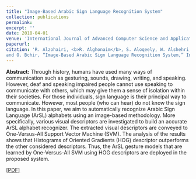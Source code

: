 ```yaml
---
title: "Image-Based Arabic Sign Language Recognition System"
collection: publications
permalink: 
excerpt: ''
date: 2018-04-01
venue: 'International Journal of Advanced Computer Science and Applications (ACCEPTED)'
paperurl: 
citation: 'R. Alzohairi, <b>R. Alghonaim</b>, S. Aloqeely, W. Alshehri, M. Alzaidan,
and O. Bchir, “Image-Based Arabic Sign Language Recognition System,” International Journal of Advanced Computer Science and Applications, vol. 9, no. 3, Apr. 2018'
---
```

<b>Abstract:</b>
Through history, humans have used many ways of communication such as gesturing, sounds, drawing, writing, and speaking. However, deaf and speaking impaired people cannot use speaking to communicate with others, which may give them a sense of isolation within their societies. For those individuals, sign language is their principal way to communicate. However, most people (who can hear) do not know the sign language. In this paper, we aim to automatically recognize Arabic Sign Language (ArSL) alphabets using an image-based methodology. More specifically, various visual descriptors are investigated to build an accurate ArSL alphabet recognizer. The extracted visual descriptors are conveyed to One-Versus-All Support Vector Machine (SVM). The analysis of the results shows that Histograms of Oriented Gradients (HOG) descriptor outperforms the other considered descriptors. Thus, the ArSL gesture models that are learned by One-Versus-All SVM using HOG descriptors are deployed in the proposed system.


<a href="https://thesai.org/Downloads/Volume9No3/Paper_27-Image_based_Arabic_Sign_Language.pdf" target="_top">[PDF]</a>
